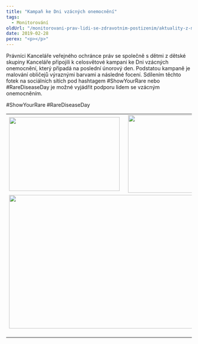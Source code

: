```yaml
---
title: "Kampaň ke Dni vzácných onemocnění"
tags:
  - Monitorování
oldUrl: "/monitorovani-prav-lidi-se-zdravotnim-postizenim/aktuality-z-monitorovani/aktuality-z-monitorovani-2019/kampan-ke-dni-vzacnych-onemocneni/"
date: 2019-02-28
perex: "<p></p>"
---
```


<!-- imported from the old website -->

<p>Právníci Kanceláře veřejného ochránce práv se společně s dětmi z dětské skupiny Kanceláře připojili k celosvětové kampani ke Dni vzácných onemocnění, který připadá na poslední únorový den. Podstatou kampaně je malování obličejů výraznými barvami a následné focení. Sdílením těchto fotek na sociálních sítích pod hashtagem #ShowYourRare nebo #RareDiseaseDay je možné vyjádřit podporu lidem se vzácným onemocněním. </p> <p>#ShowYourRare #RareDiseaseDay</p><p></p><table summary="" cellspacing="" cellpadding=""><tbody><tr><td><img src="https://www.ochrance.cz/uploads/RTEmagicC_vzacna-5a.jpg.jpg" width="300" height="200" alt="" /></td><td><img src="https://www.ochrance.cz/uploads/RTEmagicC_vzacna-6a_02.jpg.jpg" width="300" height="211" alt="" /></td></tr><tr><td rowspan="1" colspan="2"><img src="https://www.ochrance.cz/uploads/RTEmagicC_vzacna-3a.jpg.jpg" width="630" height="362" alt="" /><br /><br /></td></tr></tbody></table><br /><p></p>
